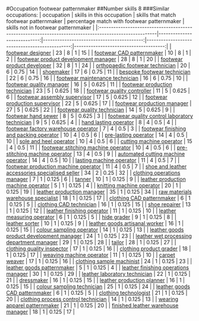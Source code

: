 #Occupation footwear patternmaker
##Number skills 8
###Similar occupations:
| occupation                                                                                            |   skills in this occupation |   skills that match footwear patternmaker |   percentage match with footwear patternmaker |   skills not in footwear patternmaker |
|:------------------------------------------------------------------------------------------------------|----------------------------:|------------------------------------------:|----------------------------------------------:|--------------------------------------:|
| [footwear designer](footwear_designer.md)                                                             |                          23 |                                         8 |                                         1     |                                    15 |
| [footwear CAD patternmaker](footwear_CAD_patternmaker.md)                                             |                          10 |                                         8 |                                         1     |                                     2 |
| [footwear product development manager](footwear_product_development_manager.md)                       |                          28 |                                         8 |                                         1     |                                    20 |
| [footwear product developer](footwear_product_developer.md)                                           |                          32 |                                         8 |                                         1     |                                    24 |
| [orthopaedic footwear technician](orthopaedic_footwear_technician.md)                                 |                          20 |                                         6 |                                         0.75  |                                    14 |
| [shoemaker](shoemaker.md)                                                                             |                          17 |                                         6 |                                         0.75  |                                    11 |
| [bespoke footwear technician](bespoke_footwear_technician.md)                                         |                          22 |                                         6 |                                         0.75  |                                    16 |
| [footwear maintenance technician](footwear_maintenance_technician.md)                                 |                          16 |                                         6 |                                         0.75  |                                    10 |
| [footwear quality manager](footwear_quality_manager.md)                                               |                          16 |                                         5 |                                         0.625 |                                    11 |
| [footwear production technician](footwear_production_technician.md)                                   |                          23 |                                         5 |                                         0.625 |                                    18 |
| [footwear quality controller](footwear_quality_controller.md)                                         |                          11 |                                         5 |                                         0.625 |                                     6 |
| [footwear assembly supervisor](footwear_assembly_supervisor.md)                                       |                          17 |                                         5 |                                         0.625 |                                    12 |
| [footwear production supervisor](footwear_production_supervisor.md)                                   |                          22 |                                         5 |                                         0.625 |                                    17 |
| [footwear production manager](footwear_production_manager.md)                                         |                          27 |                                         5 |                                         0.625 |                                    22 |
| [footwear quality technician](footwear_quality_technician.md)                                         |                          14 |                                         5 |                                         0.625 |                                     9 |
| [footwear hand sewer](footwear_hand_sewer.md)                                                         |                           8 |                                         5 |                                         0.625 |                                     3 |
| [footwear quality control laboratory technician](footwear_quality_control_laboratory_technician.md)   |                           9 |                                         5 |                                         0.625 |                                     4 |
| [hand lasting operator](hand_lasting_operator.md)                                                     |                           8 |                                         4 |                                         0.5   |                                     4 |
| [footwear factory warehouse operator](footwear_factory_warehouse_operator.md)                         |                           7 |                                         4 |                                         0.5   |                                     3 |
| [footwear finishing and packing operator](footwear_finishing_and_packing_operator.md)                 |                          10 |                                         4 |                                         0.5   |                                     6 |
| [pre-lasting operator](pre-lasting_operator.md)                                                       |                          14 |                                         4 |                                         0.5   |                                    10 |
| [sole and heel operator](sole_and_heel_operator.md)                                                   |                          10 |                                         4 |                                         0.5   |                                     6 |
| [cutting machine operator](cutting_machine_operator.md)                                               |                          15 |                                         4 |                                         0.5   |                                    11 |
| [footwear stitching machine operator](footwear_stitching_machine_operator.md)                         |                          10 |                                         4 |                                         0.5   |                                     6 |
| [pre-stitching machine operator](pre-stitching_machine_operator.md)                                   |                          13 |                                         4 |                                         0.5   |                                     9 |
| [automated cutting machine operator](automated_cutting_machine_operator.md)                           |                          14 |                                         4 |                                         0.5   |                                    10 |
| [lasting machine operator](lasting_machine_operator.md)                                               |                          11 |                                         4 |                                         0.5   |                                     7 |
| [footwear production machine operator](footwear_production_machine_operator.md)                       |                          11 |                                         4 |                                         0.5   |                                     7 |
| [shoe and leather accessories specialised seller](shoe_and_leather_accessories_specialised_seller.md) |                          34 |                                         2 |                                         0.25  |                                    32 |
| [clothing operations manager](clothing_operations_manager.md)                                         |                           7 |                                         1 |                                         0.125 |                                     6 |
| [tanner](tanner.md)                                                                                   |                          10 |                                         1 |                                         0.125 |                                     9 |
| [leather production machine operator](leather_production_machine_operator.md)                         |                           5 |                                         1 |                                         0.125 |                                     4 |
| [knitting machine operator](knitting_machine_operator.md)                                             |                          20 |                                         1 |                                         0.125 |                                    19 |
| [leather production manager](leather_production_manager.md)                                           |                          35 |                                         1 |                                         0.125 |                                    34 |
| [raw materials warehouse specialist](raw_materials_warehouse_specialist.md)                           |                          18 |                                         1 |                                         0.125 |                                    17 |
| [clothing CAD patternmaker](clothing_CAD_patternmaker.md)                                             |                           6 |                                         1 |                                         0.125 |                                     5 |
| [clothing CAD technician](clothing_CAD_technician.md)                                                 |                          16 |                                         1 |                                         0.125 |                                    15 |
| [shoe repairer](shoe_repairer.md)                                                                     |                          13 |                                         1 |                                         0.125 |                                    12 |
| [leather finishing operator](leather_finishing_operator.md)                                           |                          11 |                                         1 |                                         0.125 |                                    10 |
| [leather measuring operator](leather_measuring_operator.md)                                           |                           6 |                                         1 |                                         0.125 |                                     5 |
| [hide grader](hide_grader.md)                                                                         |                           9 |                                         1 |                                         0.125 |                                     8 |
| [leather sorter](leather_sorter.md)                                                                   |                          10 |                                         1 |                                         0.125 |                                     9 |
| [leather goods artisanal worker](leather_goods_artisanal_worker.md)                                   |                          16 |                                         1 |                                         0.125 |                                    15 |
| [colour sampling operator](colour_sampling_operator.md)                                               |                          14 |                                         1 |                                         0.125 |                                    13 |
| [leather goods product development manager](leather_goods_product_development_manager.md)             |                          24 |                                         1 |                                         0.125 |                                    23 |
| [leather wet processing department manager](leather_wet_processing_department_manager.md)             |                          29 |                                         1 |                                         0.125 |                                    28 |
| [tailor](tailor.md)                                                                                   |                          28 |                                         1 |                                         0.125 |                                    27 |
| [clothing quality inspector](clothing_quality_inspector.md)                                           |                          17 |                                         1 |                                         0.125 |                                    16 |
| [clothing product grader](clothing_product_grader.md)                                                 |                          18 |                                         1 |                                         0.125 |                                    17 |
| [weaving machine operator](weaving_machine_operator.md)                                               |                          11 |                                         1 |                                         0.125 |                                    10 |
| [carpet weaver](carpet_weaver.md)                                                                     |                          17 |                                         1 |                                         0.125 |                                    16 |
| [clothing sample machinist](clothing_sample_machinist.md)                                             |                          24 |                                         1 |                                         0.125 |                                    23 |
| [leather goods patternmaker](leather_goods_patternmaker.md)                                           |                           5 |                                         1 |                                         0.125 |                                     4 |
| [leather finishing operations manager](leather_finishing_operations_manager.md)                       |                          30 |                                         1 |                                         0.125 |                                    29 |
| [leather laboratory technician](leather_laboratory_technician.md)                                     |                          22 |                                         1 |                                         0.125 |                                    21 |
| [dressmaker](dressmaker.md)                                                                           |                          16 |                                         1 |                                         0.125 |                                    15 |
| [leather production planner](leather_production_planner.md)                                           |                          16 |                                         1 |                                         0.125 |                                    15 |
| [colour sampling technician](colour_sampling_technician.md)                                           |                          25 |                                         1 |                                         0.125 |                                    24 |
| [leather goods CAD patternmaker](leather_goods_CAD_patternmaker.md)                                   |                           6 |                                         1 |                                         0.125 |                                     5 |
| [clothing technologist](clothing_technologist.md)                                                     |                          21 |                                         1 |                                         0.125 |                                    20 |
| [clothing process control technician](clothing_process_control_technician.md)                         |                          14 |                                         1 |                                         0.125 |                                    13 |
| [wearing apparel patternmaker](wearing_apparel_patternmaker.md)                                       |                          21 |                                         1 |                                         0.125 |                                    20 |
| [finished leather warehouse manager](finished_leather_warehouse_manager.md)                           |                          18 |                                         1 |                                         0.125 |                                    17 |

